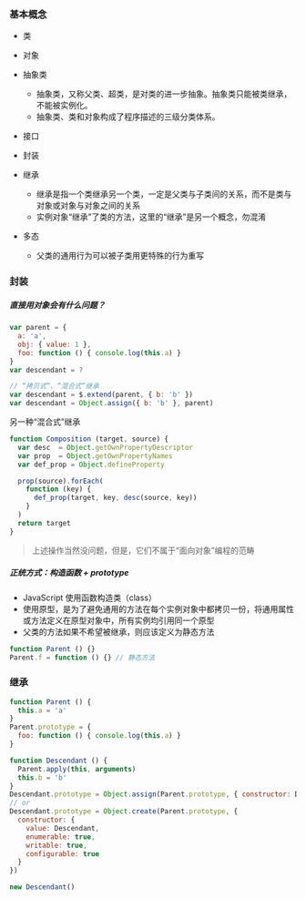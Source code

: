 ### 基本概念
- 类

- 对象


- 抽象类
  + 抽象类，又称父类、超类，是对类的进一步抽象。抽象类只能被类继承，不能被实例化。
  + 抽象类、类和对象构成了程序描述的三级分类体系。

- 接口

- 封装

- 继承
  + 继承是指一个类继承另一个类，一定是父类与子类间的关系，而不是类与对象或对象与对象之间的关系
  + 实例对象“继承”了类的方法，这里的“继承”是另一个概念，勿混淆

- 多态
	+ 父类的通用行为可以被子类用更特殊的行为重写


### 封装

##### 直接用对象会有什么问题？

```js
var parent = {
  a: 'a',
  obj: { value: 1 },
  foo: function () { console.log(this.a) }
}
var descendant = ?

// “拷贝式”、“混合式”继承
var descendant = $.extend(parent, { b: 'b' })
var descendant = Object.assign({ b: 'b' }, parent)
```

另一种“混合式”继承

```js
function Composition (target, source) {
  var desc  = Object.getOwnPropertyDescriptor
  var prop  = Object.getOwnPropertyNames
  var def_prop = Object.defineProperty

  prop(source).forEach(
    function (key) {
      def_prop(target, key, desc(source, key))
    }
  )
  return target
}
```

> 上述操作当然没问题，但是，它们不属于“面向对象”编程的范畴


##### 正统方式：构造函数  + prototype
- JavaScript 使用函数构造类（class）
- 使用原型，是为了避免通用的方法在每个实例对象中都拷贝一份，将通用属性或方法定义在原型对象中，所有实例均引用同一个原型
- 父类的方法如果不希望被继承，则应该定义为静态方法

```js
function Parent () {}
Parent.f = function () {} // 静态方法
```


### 继承

```js
function Parent () {
  this.a = 'a'
}
Parent.prototype = {
  foo: function () { console.log(this.a) }
}

function Descendant () {
  Parent.apply(this, arguments)
  this.b = 'b'
}
Descendant.prototype = Object.assign(Parent.prototype, { constructor: Descendant })
// or
Descendant.prototype = Object.create(Parent.prototype, { 
  constructor: {
    value: Descendant,
    enumerable: true,
    writable: true,
    configurable: true
  }
})

new Descendant()
```
